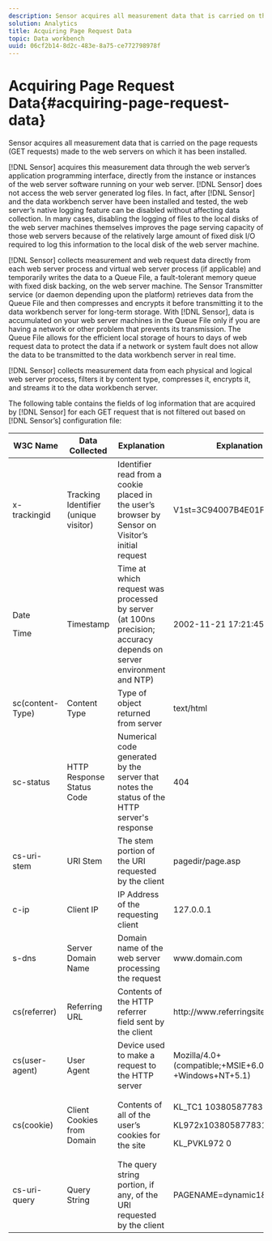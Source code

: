 ```yaml
---
description: Sensor acquires all measurement data that is carried on the page requests (GET requests) made to the web servers on which it has been installed.
solution: Analytics
title: Acquiring Page Request Data
topic: Data workbench
uuid: 06cf2b14-8d2c-483e-8a75-ce772798978f
---
```


# Acquiring Page Request Data{#acquiring-page-request-data}

Sensor acquires all measurement data that is carried on the page requests (GET requests) made to the web servers on which it has been installed.

 [!DNL Sensor] acquires this measurement data through the web server’s application programming interface, directly from the instance or instances of the web server software running on your web server. [!DNL Sensor] does not access the web server generated log files. In fact, after [!DNL Sensor] and the data workbench server have been installed and tested, the web server’s native logging feature can be disabled without affecting data collection. In many cases, disabling the logging of files to the local disks of the web server machines themselves improves the page serving capacity of those web servers because of the relatively large amount of fixed disk I/O required to log this information to the local disk of the web server machine.

[!DNL Sensor] collects measurement and web request data directly from each web server process and virtual web server process (if applicable) and temporarily writes the data to a Queue File, a fault-tolerant memory queue with fixed disk backing, on the web server machine. The Sensor Transmitter service (or daemon depending upon the platform) retrieves data from the Queue File and then compresses and encrypts it before transmitting it to the data workbench server for long-term storage. With [!DNL Sensor], data is accumulated on your web server machines in the Queue File only if you are having a network or other problem that prevents its transmission. The Queue File allows for the efficient local storage of hours to days of web request data to protect the data if a network or system fault does not allow the data to be transmitted to the data workbench server in real time.

[!DNL Sensor] collects measurement data from each physical and logical web server process, filters it by content type, compresses it, encrypts it, and streams it to the data workbench server.

The following table contains the fields of log information that are acquired by [!DNL Sensor] for each GET request that is not filtered out based on [!DNL Sensor’s] configuration file:

<table id="table_5F65474150EC41648B35D0B031FB9B15"> 
 <thead> 
  <tr> 
   <th colname="col1" class="entry"> W3C Name </th> 
   <th colname="col2" class="entry"> Data Collected </th> 
   <th colname="col3" class="entry"> Explanation </th> 
   <th colname="col4" class="entry"> Explanation </th> 
  </tr> 
 </thead>
 <tbody> 
  <tr> 
   <td colname="col1"> x-trackingid </td> 
   <td colname="col2"> Tracking Identifier (unique visitor) </td> 
   <td colname="col3"> Identifier read from a cookie placed in the user’s browser by <span class="wintitle"> Sensor </span> on Visitor’s initial request </td> 
   <td colname="col4"> V1st=3C94007B4E01F9C2 </td> 
  </tr> 
  <tr> 
   <td colname="col1"> <p>Date </p> <p>Time </p> </td> 
   <td colname="col2"> Timestamp </td> 
   <td colname="col3"> Time at which request was processed by server (at 100ns precision; accuracy depends on server environment and NTP) </td> 
   <td colname="col4"> 2002-11-21 17:21:45.123 </td> 
  </tr> 
  <tr> 
   <td colname="col1"> sc(content-Type) </td> 
   <td colname="col2"> Content Type </td> 
   <td colname="col3"> Type of object returned from server </td> 
   <td colname="col4"> text/html </td> 
  </tr> 
  <tr> 
   <td colname="col1"> sc-status </td> 
   <td colname="col2"> HTTP Response Status Code </td> 
   <td colname="col3"> Numerical code generated by the server that notes the status of the HTTP server's response </td> 
   <td colname="col4"> 404 </td> 
  </tr> 
  <tr> 
   <td colname="col1"> cs-uri-stem </td> 
   <td colname="col2"> URI Stem </td> 
   <td colname="col3"> The stem portion of the URI requested by the client </td> 
   <td colname="col4"> <span class="filepath"> pagedir/page.asp </span> </td> 
  </tr> 
  <tr> 
   <td colname="col1"> c-ip </td> 
   <td colname="col2"> Client IP </td> 
   <td colname="col3"> IP Address of the requesting client </td> 
   <td colname="col4"> 127.0.0.1 </td> 
  </tr> 
  <tr> 
   <td colname="col1"> s-dns </td> 
   <td colname="col2"> Server Domain Name </td> 
   <td colname="col3"> Domain name of the web server processing the request </td> 
   <td colname="col4"> <span class="filepath"> www.domain.com </span> </td> 
  </tr> 
  <tr> 
   <td colname="col1"> cs(referrer) </td> 
   <td colname="col2"> Referring URL </td> 
   <td colname="col3"> Contents of the HTTP referrer field sent by the client </td> 
   <td colname="col4"> <span class="filepath"> http://www.referringsite.com </span> </td> 
  </tr> 
  <tr> 
   <td colname="col1"> cs(user-agent) </td> 
   <td colname="col2"> User Agent </td> 
   <td colname="col3"> Device used to make a request to the HTTP server </td> 
   <td colname="col4"> Mozilla/4.0+(compatible;+MSIE+6.0; +Windows+NT+5.1) </td> 
  </tr> 
  <tr> 
   <td colname="col1"> cs(cookie) </td> 
   <td colname="col2"> Client Cookies from Domain </td> 
   <td colname="col3"> Contents of all of the user’s cookies for the site </td> 
   <td colname="col4"> <p>KL_TC1 1038058778312 </p> <p>KL972x1038058778312282052 </p> <p>KL_PVKL972 0 </p> </td> 
  </tr> 
  <tr> 
   <td colname="col1"> cs-uri-query </td> 
   <td colname="col2"> Query String </td> 
   <td colname="col3"> The query string portion, if any, of the URI requested by the client </td> 
   <td colname="col4"> PAGENAME=dynamic1&amp;link=3001 </td> 
  </tr> 
 </tbody> 
</table>

